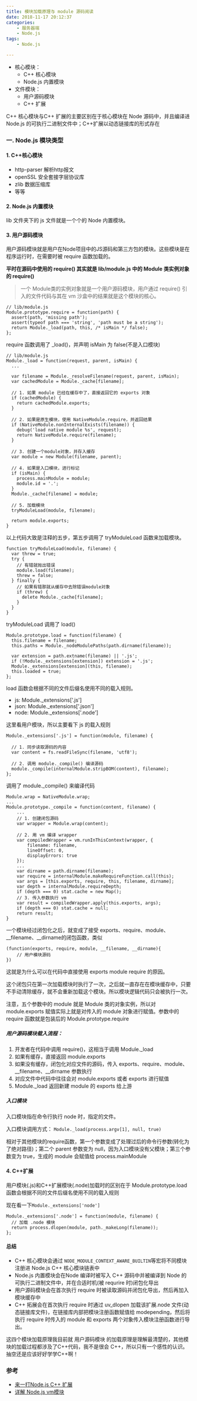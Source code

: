 ```yaml
---
title: 模块加载原理与 module 源码阅读
date: 2018-11-17 20:12:37
categories:
    - 服务器端
    - Node.js
tags:
    - Node.js

---
```




- 核心模块：
    - C++ 核心模块
    - Node.js 内置模块
- 文件模块：
    - 用户源码模块
    - C++ 扩展

C\+\+ 核心模块与C++ 扩展的主要区别在于核心模块在 Node 源码中，并且编译进 Node.js 的可执行二进制文件中；C++扩展以动态链接库的形式存在
<!-- more -->
### 一. Node.js 模块类型
#### 1. C++核心模块
- http-parser 解析http报文 
- openSSL 安全套接字层协议库
- zlib 数据压缩库
- 等等

#### 2. Node.js 内置模块
lib 文件夹下的 js 文件就是一个个的 Node 内置模块。

#### 3. 用户源码模块
用户源码模块就是用户在Node项目中的JS源码和第三方包的模块。这些模块是在程序运行时，在需要时被 require 函数加载的。

**平时在源码中使用的 require() 其实就是 lib/module.js 中的 Module 类实例对象的 require()**

> 一个 Module类的实例对象就是一个用户源码模块，用户通过 require() 引入的文件代码与其在 vm 沙盒中的结果就是这个模块的核心。

```
// lib/module.js
Module.prototype.require = function(path) {
  assert(path, 'missing path');
  assert(typeof path === 'string', 'path must be a string');
  return Module._load(path, this, /* isMain */ false);
};
```
require 函数调用了 _load()，并声明 isMain 为 false(不是入口模块)
```
// lib/module.js
Module._load = function(request, parent, isMain) {
  ...
  
  var filename = Module._resolveFilename(request, parent, isMain);
  var cachedModule = Module._cache[filename];
  
  // 1. 如果 module 已经在缓存中了，直接返回它的 exports 对象
  if (cachedModule) {
    return cachedModule.exports;
  }
  
  // 2. 如果是原生模块，使用 NativeModule.require，并返回结果
  if (NativeModule.nonInternalExists(filename)) {
    debug('load native module %s', request);
    return NativeModule.require(filename);
  }
  
  // 3. 创建一个module对象，并存入缓存
  var module = new Module(filename, parent);
  
  // 4. 如果是入口模块，进行标记
  if (isMain) {
    process.mainModule = module;
    module.id = '.';
  }
  Module._cache[filename] = module;
  
  // 5. 加载模块
  tryModuleLoad(module, filename);
  
  return module.exports;
}
```
以上代码大致是注释的五步，第五步调用了 tryModuleLoad 函数来加载模块。
```
function tryModuleLoad(module, filename) {
  var threw = true;
  try {
    // 有错就抛出错误
    module.load(filename);
    threw = false;
  } finally {
    // 如果有错那就从缓存中去除错误module对象
    if (threw) {
      delete Module._cache[filename];
    }
  }
}
```
tryModuleLoad 调用了 load()
```
Module.prototype.load = function(filename) {
  this.filename = filename;
  this.paths = Module._nodeModulePaths(path.dirname(filename));

  var extension = path.extname(filename) || '.js';
  if (!Module._extensions[extension]) extension = '.js';
  Module._extensions[extension](this, filename);
  this.loaded = true;
};
```
load 函数会根据不同的文件后缀名使用不同的载入规则。
- js: Module._extensions['.js']
- json: Module._extensions['.json']
- node: Module._extensions['.node']

这里看用户模块，所以主要看下 js 的载入规则
```
Module._extensions['.js'] = function(module, filename) {
  
  // 1. 同步读取源码的内容
  var content = fs.readFileSync(filename, 'utf8');
  
  // 2. 调用 module._compile() 编译源码
  module._compile(internalModule.stripBOM(content), filename);
};
```
调用了 module._compile() 来编译代码

```
Module.wrap = NativeModule.wrap;
...
Module.prototype._compile = function(content, filename) {
    ...
    // 1. 创建闭包源码
    var wrapper = Module.wrap(content);
    
    // 2. 用 vm 编译 wrapper
    var compiledWrapper = vm.runInThisContext(wrapper, {
        filename: filename,
        lineOffset: 0,
        displayErrors: true
    });
    ...
    var dirname = path.dirname(filename);
    var require = internalModule.makeRequireFunction.call(this);
    var args = [this.exports, require, this, filename, dirname];
    var depth = internalModule.requireDepth;
    if (depth === 0) stat.cache = new Map();
    // 3. 传入参数执行 vm 
    var result = compiledWrapper.apply(this.exports, args);
    if (depth === 0) stat.cache = null;
    return result;
}
```
一个模块经过闭包化之后，就变成了接受 exports、require、module、\_\_filename、__dirname的闭包函数，类似
```
(function(exports, require, module, __filename, __dirname){
    // 用户模块源码
})
```
这就是为什么可以在代码中直接使用 exports module require 的原因。

这个闭包只在第一次加载模块时执行了一次，之后就一直存在在模块缓存中，只要不手动清除缓存，就不会重新加载这个模块。所以模块逻辑代码只会被执行一次。

注意，五个参数中的 module 就是 Module 类的对象实例，所以对 module.exports 赋值实际上就是对传入的 module 对象进行赋值。参数中的 require 函数就是包装后的 Module.prototype.require

##### 用户源码模块载入流程：
1. 开发者在代码中调用 require()，这相当于调用 Module._load
2. 如果有缓存，直接返回 module.exports
3. 如果没有缓存，闭包化对应文件的源码，传入 exports、require、module、\_\_filename、__dirname 参数执行
4. 对应文件中代码中往往会对 module.exports 或者 exports 进行赋值
5. Module._load 返回新建 module 的 exports 给上游

##### 入口模块
入口模块指在命令行执行 node <filename> 时，指定的文件。

入口模块调用方式： `Module._load(process.argv[1], null, true)`

相对于其他模块的require函数，第一个参数变成了处理过后的命令行参数(转化为了绝对路径)；第二个 parent 参数变为 null，因为入口模块没有父模块；第三个参数变为 true，生成的 module 会赋值给 process.mainModule

#### 4. C++扩展

用户模块(.js)和C++扩展模块(.node)加载时的区别在于 Module.prototype.load  函数会根据不同的文件后缀名使用不同的载入规则

现在看一下`Module._extensions['node']`
```
Module._extensions['.node'] = function(module, filename) {
  // 加载 .node 模块
  return process.dlopen(module, path._makeLong(filename));
};
```

#### 总结
- C++ 核心模块会通过 `NODE_MODULE_CONTEXT_AWARE_BUILTIN`等宏将不同模块注册进 Node.js C++ 核心模块链表中
- Node.js 内置模块会在Node 编译时被写入 C++ 源码中并被编译到 Node 的可执行二进制文件中，并在合适时机(被 requrire 时)闭包化导出
- 用户源码模块会在首次执行 require 时被读取源码并闭包化导出，然后再加入模块缓存中
- C++ 拓展会在首次执行 require 时通过 uv_dlopen 加载该扩展.node 文件(动态链接库文件)，在链接库内部把模块注册函数赋值给 modepending，然后将执行 require 时传入的 module 和 exports 两个对象传入模块注册函数进行导出。

这四个模块加载原理我目前就 用户源码模块 的加载原理是理解最清楚的，其他模块的加载过程都涉及了C\++代码，我不是很会 C++，所以只有一个感性的认识。抽空还是应该好好学学C++啊！

### 参考
- [来一打Node.js C++ 扩展](https://book.douban.com/subject/30247892/)
- [详解 Node.js vm模块](http://www.alloyteam.com/2015/04/xiang-jie-nodejs-di-vm-mo-kuai/)
